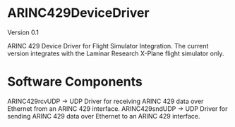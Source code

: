 ARINC429DeviceDriver
====================

Version 0.1

ARINC 429 Device Driver for Flight Simulator Integration. The current version integrates with the Laminar Research X-Plane flight simulator only. 

Software Components
===================

ARINC429rcvUDP -> UDP Driver for receiving ARINC 429 data over Ethernet from an ARINC 429 interface. 
ARINC429sndUDP -> UDP Driver for sending ARINC 429 data over Ethernet to an ARINC 429 interface. 


